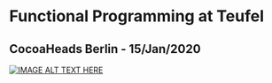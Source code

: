 # Functional Programming at Teufel
## CocoaHeads Berlin - 15/Jan/2020

[![IMAGE ALT TEXT HERE](https://img.youtube.com/vi/nJ6Mpudj9WQ/0.jpg)](https://www.youtube.com/watch?v=nJ6Mpudj9WQ)
